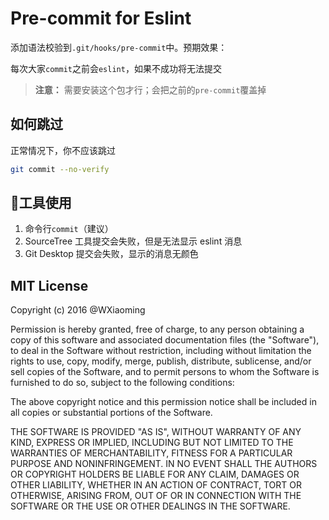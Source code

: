 # Pre-commit for Eslint

添加语法校验到`.git/hooks/pre-commit`中。预期效果：

每次大家`commit`之前会`eslint`，如果不成功将无法提交

> **注意：** 需要安装这个包才行；会把之前的`pre-commit`覆盖掉

## 如何跳过

正常情况下，你不应该跳过
```bash
git commit --no-verify
```

## 工具使用

1. 命令行`commit`（建议）
2. SourceTree 工具提交会失败，但是无法显示 eslint 消息
3. Git Desktop 提交会失败，显示的消息无颜色


## MIT License

Copyright (c) 2016 @WXiaoming

Permission is hereby granted, free of charge, to any person obtaining a copy of this software and associated documentation files (the "Software"), to deal in the Software without restriction, including without limitation the rights to use, copy, modify, merge, publish, distribute, sublicense, and/or sell copies of the Software, and to permit persons to whom the Software is furnished to do so, subject to the following conditions:

The above copyright notice and this permission notice shall be included in all copies or substantial portions of the Software.

THE SOFTWARE IS PROVIDED "AS IS", WITHOUT WARRANTY OF ANY KIND, EXPRESS OR IMPLIED, INCLUDING BUT NOT LIMITED TO THE WARRANTIES OF MERCHANTABILITY, FITNESS FOR A PARTICULAR PURPOSE AND NONINFRINGEMENT. IN NO EVENT SHALL THE AUTHORS OR COPYRIGHT HOLDERS BE LIABLE FOR ANY CLAIM, DAMAGES OR OTHER LIABILITY, WHETHER IN AN ACTION OF CONTRACT, TORT OR OTHERWISE, ARISING FROM, OUT OF OR IN CONNECTION WITH THE SOFTWARE OR THE USE OR OTHER DEALINGS IN THE SOFTWARE.
